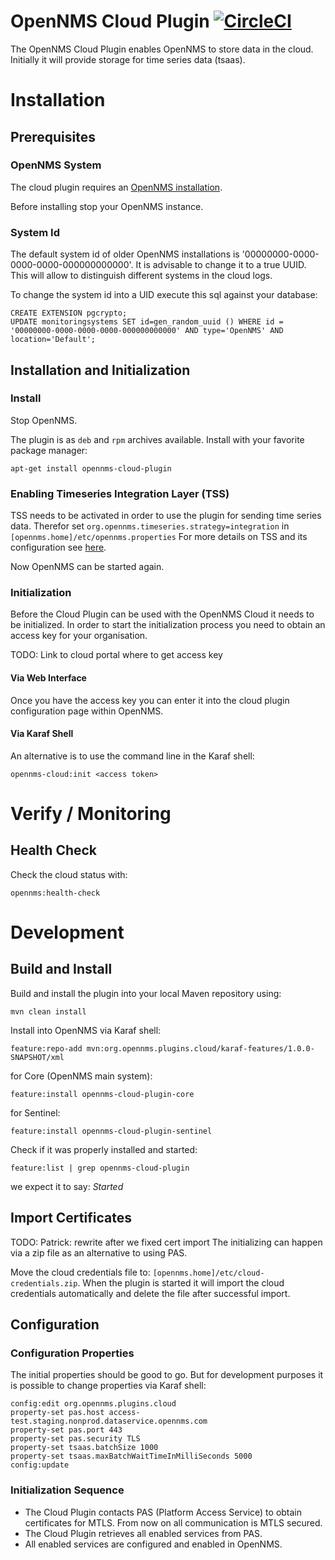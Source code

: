 # OpenNMS Cloud Plugin [![CircleCI](https://circleci.com/gh/OpenNMS/opennms-cloud-plugin.svg?style=svg)](https://circleci.com/gh/OpenNMS/opennms-cloud-plugin)

The OpenNMS Cloud Plugin enables OpenNMS to store data in the cloud.
Initially it will provide storage for time series data (tsaas).

# Installation
## Prerequisites
### OpenNMS System
The cloud plugin requires an [OpenNMS installation](https://docs.opennms.com/horizon/latest/deployment/core/getting-started.html).

Before installing stop your OpenNMS instance.

### System Id
The default system id of older OpenNMS installations is '00000000-0000-0000-0000-000000000000'.
It is advisable to change it to a true UUID.
This will allow to distinguish different systems in the cloud logs.

To change the system id into a UID execute this sql against your database:
```
CREATE EXTENSION pgcrypto;
UPDATE monitoringsystems SET id=gen_random_uuid () WHERE id = '00000000-0000-0000-0000-000000000000' AND type='OpenNMS' AND location='Default';
```

## Installation and Initialization
###
### Install
Stop OpenNMS.

The plugin is as `deb` and `rpm` archives available.
Install with your favorite package manager:

`apt-get install opennms-cloud-plugin`
### Enabling Timeseries Integration Layer (TSS)
TSS needs to be activated in order to use the plugin for sending time series data.
Therefor set `org.opennms.timeseries.strategy=integration` in `[opennms.home]/etc/opennms.properties`
For more details on TSS and its configuration see [here](https://docs.opennms.com/horizon/latest/deployment/time-series-storage/timeseries/ts-integration-layer.html).

Now OpenNMS can be started again.

### Initialization
Before the Cloud Plugin can be used with the OpenNMS Cloud it needs to be initialized.
In order to start the initialization process you need to obtain an access key for your organisation.

TODO: Link to cloud portal where to get access key 

#### Via Web Interface
Once you have the access key you can enter it into the cloud plugin configuration page within OpenNMS.

#### Via Karaf Shell
An alternative is to use the command line in the Karaf shell:
```
opennms-cloud:init <access token>
```

# Verify / Monitoring

## Health Check
Check the cloud status with:
```
opennms:health-check
```

# Development
## Build and Install
Build and install the plugin into your local Maven repository using:
```
mvn clean install
```

Install into OpenNMS via Karaf shell:
```
feature:repo-add mvn:org.opennms.plugins.cloud/karaf-features/1.0.0-SNAPSHOT/xml
```

for Core (OpenNMS main system):
```
feature:install opennms-cloud-plugin-core
```

for Sentinel:
```
feature:install opennms-cloud-plugin-sentinel
```

Check if it was properly installed and started:
```
feature:list | grep opennms-cloud-plugin
```
we expect it to say: _Started_

## Import Certificates
TODO: Patrick: rewrite after we fixed cert import
The initializing can happen via a zip file as an alternative to using PAS.

Move the cloud credentials file to: `[opennms.home]/etc/cloud-credentials.zip`.
When the plugin is started it will import the cloud credentials automatically and delete the file after successful import.

## Configuration
### Configuration Properties
The initial properties should be good to go.
But for development purposes it is possible to change properties via Karaf shell:

```
config:edit org.opennms.plugins.cloud
property-set pas.host access-test.staging.nonprod.dataservice.opennms.com
property-set pas.port 443
property-set pas.security TLS
property-set tsaas.batchSize 1000
property-set tsaas.maxBatchWaitTimeInMilliSeconds 5000
config:update
```

### Initialization Sequence
* The Cloud Plugin contacts PAS (Platform Access Service) to obtain certificates for MTLS.
  From now on all communication is MTLS secured.
* The Cloud Plugin retrieves all enabled services from PAS.
* All enabled services are configured and enabled in OpenNMS.
